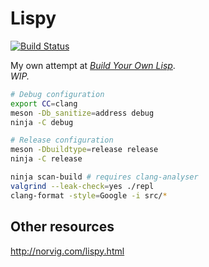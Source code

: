 # Lispy

[![Build Status](https://travis-ci.com/maxmouchet/lispy.svg?token=4sJeU7PhwNeabe27p5Qz&branch=master)](https://travis-ci.com/maxmouchet/lispy)

My own attempt at [_Build Your Own Lisp_](http://www.buildyourownlisp.com).  
_WIP._

```bash
# Debug configuration
export CC=clang
meson -Db_sanitize=address debug
ninja -C debug

# Release configuration
meson -Dbuildtype=release release
ninja -C release
```

```bash
ninja scan-build # requires clang-analyser
valgrind --leak-check=yes ./repl
clang-format -style=Google -i src/*
```

## Other resources

http://norvig.com/lispy.html
